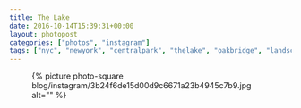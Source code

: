 ```yaml
---
title: The Lake
date: 2016-10-14T15:39:31+00:00
layout: photopost
categories: ["photos", "instagram"]
tags: ["nyc", "newyork", "centralpark", "thelake", "oakbridge", "landscape", "cityscape", "night", "twilight"]
---
```


<figure class="photo photo--square">
  {% picture photo-square blog/instagram/3b24f6de15d00d9c6671a23b4945c7b9.jpg alt="" %}
</figure>


